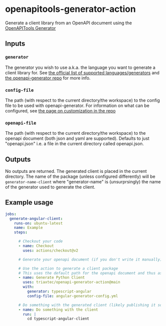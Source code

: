 # openapitools-generator-action
Generate a client library from an OpenAPI document using the [OpenAPITools Generator](https://github.com/OpenAPITools/openapi-generator)

## Inputs

### `generator`

The generator you wish to use a.k.a. the language you want to generate a client library for. See [the official list of supported languages/generators](https://openapi-generator.tech/docs/generators) and [the openapi-generator repo](https://github.com/OpenAPITools/openapi-generator) for more info.

### `config-file`

The path (with respect to the current directory/the workspace) to the config file to be used with openapi-generator. For information on what can be configured, see [the page on customization in the repo](https://github.com/OpenAPITools/openapi-generator/blob/master/docs/customization.md)

### `openapi-file`

The path (with respect to the current directory/the workspace) to the openapi document (both json and yaml are supported). Defaults to just "openapi.json" i.e. a file in the current directory called openapi.json.

## Outputs

No outputs are returned.
The generated client is placed in the current directory. The name of the package (unless configured differently) will be `generator-name-client` where "generator-name" is (unsurprsingly) the name of the generator used to generate the client.

## Example usage
```yaml
jobs:
  generate-angular-client:
    runs-on: ubuntu-latest
    name: Example
    steps:

      # Checkout your code
      - name: Checkout
        uses: actions/checkout@v2

      # Generate your openapi document (if you don't write it manually)

      # Use the action to generate a client package
      # This uses the default path for the openapi document and thus assumes there is an openapi.json in the current workspace.
      - name: Generate Python Client
        uses: triaxtec/openapi-generator-action@main
        with:
          generator: typescript-angular
          config-file: angular-generator-config.yml

      # Do something with the generated client (likely publishing it somewhere)
      - name: Do something with the client
        run: |
          cd typescript-angular-client
```
